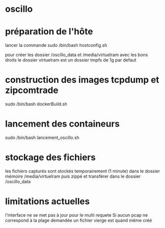# oscillo

# préparation de l'hôte

lancer la commande sudo /bin/bash hostconfig.sh

pour créer les dossier /oscillo_data et /media/virtuelram avec les bons droits 
le dossier virtuelram est un dossier tmpfs de 1g par defaut


# construction des images tcpdump et zipcomtrade

sudo /bin/bash dockerBuild.sh

# lancement des containeurs

sudo /bin/bash lancement_oscillo.sh

# stockage des fichiers

les fichiers capturés sont stockés temporairement (1 minute) dans le dossier mémoire /media/virtuelram
puis zippé et transférer dans le dossier /oscillo_data

# limitations actuelles

l'interface ne se met pas à jour pour le multi requete
Si aucun pcap ne correspond à la plage demandée un fichier vierge est quand même créé
